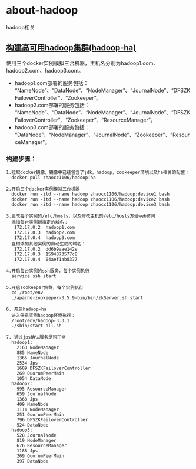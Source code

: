 # about-hadoop
hadoop相关

## [构建高可用hadoop集群(hadoop-ha)](https://www.cnblogs.com/ling-yu-amen/articles/11460590.html)
使用三个docker实例模拟三台机器，主机名分别为hadoop1.com、hadoop2.com、hadoop3.com。<br>
* hadoop1.com部署的服务包括：<br>
“NameNode”、“DataNode”、“NodeManager”、“JournalNode”、“DFSZKFailoverController”、“Zookeeper”。<br>
* hadoop2.com部署的服务包括：<br>
“NameNode”、“DataNode”、“NodeManager”、“JournalNode”、“DFSZKFailoverController”、“Zookeeper”、“ResourceManager”。<br>
* hadoop3.com部署的服务包括：<br>
“DataNode”、“NodeManager”、“JournalNode”、“Zookeeper”、“ResourceManager”。
### 构建步骤：
```
1.拉取docker镜像，镜像中已经包含了jdk，hadoop，zookeeper环境以及ha相关的配置：
  docker pull zhaocc1106/hadoop:ha

2.开启三个docker实例模拟三台机器
  docker run -itd --name hadoop zhaocc1106/hadoop:device1 bash
  docker run -itd --name hadoop zhaocc1106/hadoop:device2 bash
  docker run -itd --name hadoop zhaocc1106/hadoop:device3 bash

3.更改每个实例的/etc/hosts，以及修改主机的/etc/hosts方便web访问
  添加每台实例新指定的域名：
   172.17.0.2  hadoop1.com                                                                                                                                           
   172.17.0.3  hadoop2.com
   172.17.0.4  hadoop3.com
  互相添加其他实例的自动生成的域名：
   172.17.0.2  dd6b9aae142e
   172.17.0.3  1594073577c8
   172.17.0.4  04aef1ab8377

4.开启每台实例的ssh服务，每个实例执行
  service ssh start

5.开启zookeeper集群，每个实例执行
  cd /root/env
  ./apache-zookeeper-3.5.9-bin/bin/zkServer.sh start

6. 开启hadoop-ha
  进入任意实例hadoop环境执行：
  /root/env/hadoop-3.3.1
  ./sbin/start-all.sh

7. 通过jps确认服务是否正常
  hadoop1:
    2163 NodeManager
    885 NameNode
    1365 JournalNode
    2534 Jps
    1609 DFSZKFailoverController
    269 QuorumPeerMain
    1054 DataNode
  hadoop2:
    995 ResourceManager
    659 JournalNode
    1363 Jps
    409 NameNode
    1114 NodeManager
    251 QuorumPeerMain
    796 DFSZKFailoverController
    524 DataNode
  hadoop3:
    528 JournalNode
    819 NodeManager
    676 ResourceManager
    1188 Jps
    269 QuorumPeerMain
    397 DataNode
```
